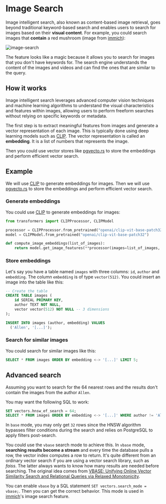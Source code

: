 # Image Search

Image intelligent search, also known as content-based image retrieval, goes beyond traditional keyword-based search and enables users to search for images based on their **visual content**. For example, you could search images that **contain** a red mushroom (image from [immich](https://immich.app)):

![image-search](https://immich.app/assets/images/search-ex-2-707fe5ab1ab89621a7a1f3e8807b724a.webp)

The feature looks like a magic because it allows you to search for images that you don't have keywords for. The search engine understands the content of the images and videos and can find the ones that are similar to the query.

## How it works

Image intelligent search leverages advanced computer vision techniques and machine learning algorithms to understand the visual characteristics and features within images, allowing users to perform freeform searches without relying on specific keywords or metadata.

The first step is to extract meaningful features from images and generate a vector representation of each image. This is typically done using deep learning models such as [CLIP](https://openai.com/research/clip). The vector representation is called an **embedding**. It is a list of numbers that represents the image.

Then you could use vector stores like [pgvecto.rs](https://github.com/tensorchord/pgvecto.rs) to store the embeddings and perform efficient vector search.

## Example

We will use [CLIP](https://openai.com/research/clip) to generate embeddings for images. Then we will use [pgvecto.rs](https://github.com/tensorchord/pgvecto.rs) to store the embeddings and perform efficient vector search.

### Generate embeddings

You could use [CLIP](https://openai.com/research/clip) to generate embeddings for images:

```python
from transformers import CLIPProcessor, CLIPModel

processor = CLIPProcessor.from_pretrained("openai/clip-vit-base-patch32")
model = CLIPModel.from_pretrained("openai/clip-vit-base-patch32")

def compute_image_embeddings(list_of_images):
    return model.get_image_features(**processor(images=list_of_images, return_tensors="pt", padding=True))
```

### Store embeddings

Let's say you have a table named `images` with three columns: `id`, `author` and `embedding`. The column `embedding` is of type `vector(512)`. You could insert an image into the table like this:

```sql
-- Create the table
CREATE TABLE images (
    id SERIAL PRIMARY KEY,
    author TEXT NOT NULL,
    vector vector(512) NOT NULL -- 3 dimensions
);

INSERT INTO images (author, embedding) VALUES
  ('Allen', '[...]');
```

### Search for similar images

You could search for similar images like this:

```sql
SELECT * FROM images ORDER BY embedding <-> '[...]' LIMIT 5;
```

## Advanced search

Assuming you want to search for the 64 nearest rows and the results don't contain the images from the author `Allen`.

You may want the following SQL to work:

```sql
SET vectors.hnsw_ef_search = 64;
SELECT * FROM images ORDER BY embedding <-> '[...]' WHERE author != 'Allen' LIMIT 64;
```

In `base` mode, you may only get `32` rows since the HNSW algorithm bypasses filter conditions during the search and relies on PostgreSQL to apply filters post-search.

You could use the `vbase` search mode to achieve this. In `vbase` mode, **searching results become a stream** and every time the database pulls a row, the vector index computes a row to return. It's quite different from an ordinary vector search if you are using a vector search library, such as *faiss*. The latter always wants to know how many results are needed before searching. The original idea comes from [VBASE: Unifying Online Vector Similarity Search and Relational Queries via Relaxed Monotonicity](https://www.usenix.org/conference/osdi23/presentation/zhang-qianxi).

You can enable `vbase` by a SQL statement `SET vectors.search_mode = vbase;`. Then you can get the correct behavior. This mode is used in [immich](https://immich.app)'s image search feature.
